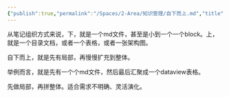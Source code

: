 ```yaml
---
{"publish":true,"permalink":"/Spaces/2-Area/知识管理/自下而上.md","title":"自下而上","created":"2022-06-09","modified":"2025-07-09","cssclasses":""}
---
```



从笔记组织方式来说，下，就是一个md文件，甚至是小到一个一个block。上，就是一个目录文档，或者一个表格，或者一张架构图。

自下而上，就是先有局部，再慢慢扩充到整体。

举例而言，就是先有一个个md文件，然后最后汇聚成一个dataview表格。

先做局部，再拼整体。适合需求不明确、灵活演化。
